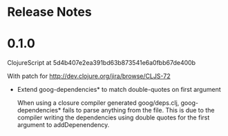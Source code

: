 # Release Notes

# 0.1.0

ClojureScript at 5d4b407e2ea391bd63b873541e6a0fbb67de400b

With patch for http://dev.clojure.org/jira/browse/CLJS-72

- Extend goog-dependencies* to match double-quotes on first argument

  When using a closure compiler generated goog/deps.clj, goog-dependencies* fails
  to parse anything from the file.  This is due to the compiler writing the
  dependencies using double quotes for the first argument to  addDepenendency.
